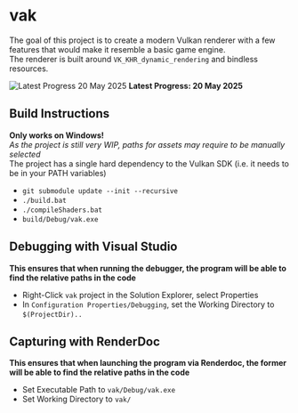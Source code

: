 # vak
The goal of this project is to create a modern Vulkan renderer with a few features that would make it resemble a basic game engine. <br>
The renderer is built around `VK_KHR_dynamic_rendering` and bindless resources.

![Latest Progress 20 May 2025](./latest_progress_20_May_2025.png)
**Latest Progress: 20 May 2025**

## Build Instructions
**Only works on Windows!** <br>
*As the project is still very WIP, paths for assets may require to be manually selected* <br>
The project has a single hard dependency to the Vulkan SDK (i.e. it needs to be in your PATH variables)
- `git submodule update --init --recursive`
- `./build.bat`
- `./compileShaders.bat`
- `build/Debug/vak.exe`

## Debugging with Visual Studio
**This ensures that when running the debugger, the program will be able to find the relative paths in the code**
- Right-Click `vak` project in the Solution Explorer, select Properties
- In `Configuration Properties/Debugging`, set the Working Directory to `$(ProjectDir)..`

## Capturing with RenderDoc
**This ensures that when launching the program via Renderdoc, the former will be able to find the relative paths in the code**
- Set Executable Path to `vak/Debug/vak.exe`
- Set Working Directory to `vak/`
